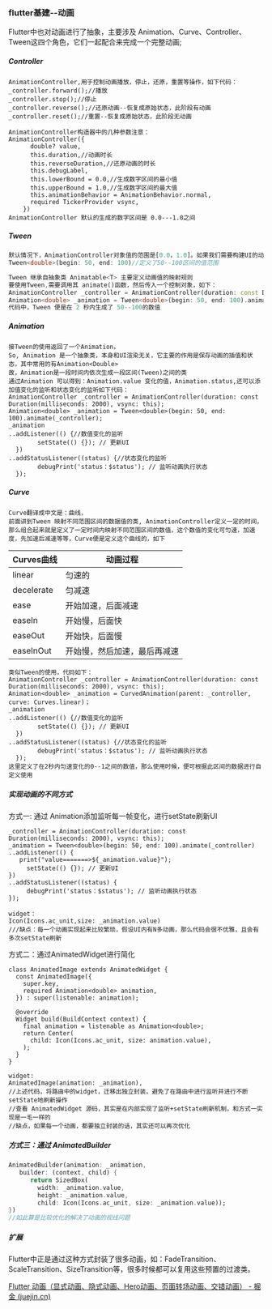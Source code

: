 ### flutter基建--动画

Flutter中也对动画进行了抽象，主要涉及 Animation、Curve、Controller、Tween这四个角色，它们一起配合来完成一个完整动画;

##### Controller

```
AnimationController,用于控制动画播放，停止，还原，重置等操作，如下代码：
_controller.forward();//播放
_controller.stop();//停止
_controller.reverse();//还原动画--恢复成原始状态，此阶段有动画
_controller.reset();//重置--恢复成原始状态，此阶段无动画

AnimationController构造器中的几种参数注意：
AnimationController({
      double? value,
      this.duration,//动画时长
      this.reverseDuration,//还原动画的时长
      this.debugLabel,
      this.lowerBound = 0.0,//生成数字区间的最小值
      this.upperBound = 1.0,//生成数字区间的最大值
      this.animationBehavior = AnimationBehavior.normal,
      required TickerProvider vsync,
    })
AnimationController 默认的生成的数字区间是 0.0---1.0之间
```

##### Tween

```dart
默认情况下，AnimationController对象值的范围是[0.0，1.0]。如果我们需要构建UI的动画值在不同的范围或不同的数据类型，则可以使用Tween来添加映射以生成不同的范围或数据类型的值。如下
Tween<double>(begin: 50, end: 100)//定义了50--100区间的值范围

Tween 继承自抽象类 Animatable<T> 主要定义动画值的映射规则
要使用Tween,需要调用其 animate()函数，然后传入一个控制对象，如下：
AnimationController _controller = AnimationController(duration: const Duration(milliseconds: 2000), vsync: this);  
Animation<double> _animation = Tween<double>(begin: 50, end: 100).animate(_controller)
代码中，Tween 便是在 2 秒内生成了 50--100的数值
```

##### Animation

```
接Tween的使用返回了一个Animation，
So, Animation 是一个抽象类，本身和UI渲染无关，它主要的作用是保存动画的插值和状态，其中常用的有Animation<Double>
故，Animation是一段时间内依次生成一段区间(Tween)之间的类
通过Animation 可以得到：Animation.value 变化的值，Animation.status,还可以添加值变化的监听和状态变化的监听如下代码：
AnimationController _controller = AnimationController(duration: const Duration(milliseconds: 2000), vsync: this);  
Animation<double> _animation = Tween<double>(begin: 50, end: 100).animate(_controller);
_animation
..addListener(() {//数值变化的监听
        setState(() {}); // 更新UI
  })
..addStatusListener((status) {//状态变化的监听
        debugPrint('status：$status'); // 监听动画执行状态
  });
```

##### Curve

```
Curve翻译成中文是：曲线，
前面讲到Tween 映射不同范围区间的数据值的类, AnimationController定义一定的时间，那么组合起来就是定义了一定时间内映射不同范围区间的数值，这个数值的变化可匀速，加速度，先加速后减速等等，Curve便是定义这个曲线的，如下
```

| Curves曲线 | 动画过程                     |
| ---------- | ---------------------------- |
| linear     | 匀速的                       |
| decelerate | 匀减速                       |
| ease       | 开始加速，后面减速           |
| easeIn     | 开始慢，后面快               |
| easeOut    | 开始快，后面慢               |
| easeInOut  | 开始慢，然后加速，最后再减速 |

```
类似Tween的使用，代码如下：
AnimationController _controller = AnimationController(duration: const Duration(milliseconds: 2000), vsync: this);  
Animation<double> _animation = CurvedAnimation(parent: _controller, curve: Curves.linear)；
_animation
..addListener(() {//数值变化的监听
        setState(() {}); // 更新UI
  })
..addStatusListener((status) {//状态变化的监听
        debugPrint('status：$status'); // 监听动画执行状态
  });
这里定义了在2秒内匀速变化的0--1之间的数值，那么使用时候，便可根据此区间的数据进行自定义使用
```

##### 实现动画的不同方式

方式一: 通过 Animation添加监听每一帧变化，进行setState刷新UI

```
_controller = AnimationController(duration: const Duration(milliseconds: 2000), vsync: this);
_animation = Tween<double>(begin: 50, end: 100).animate(_controller)
..addListener(() {
   print("value=======>${_animation.value}");
     setState(() {}); // 更新UI
})
..addStatusListener((status) {
     debugPrint('status：$status'); // 监听动画执行状态
});

widget：
Icon(Icons.ac_unit,size: _animation.value)
///缺点：每一个动画实现起来比较繁琐，假设UI内有N多动画，那么代码会很不优雅，且会有多次setState刷新
```

方式二：通过AnimatedWidget进行简化

```
class AnimatedImage extends AnimatedWidget {
  const AnimatedImage({
    super.key,
    required Animation<double> animation,
  }) : super(listenable: animation);

  @override
  Widget build(BuildContext context) {
    final animation = listenable as Animation<double>;
    return Center(
      child: Icon(Icons.ac_unit, size: animation.value),
    );
  }
}

widget:
AnimatedImage(animation: _animation),
//上述代码，将路由中的widget，迁移出独立封装，避免了在路由中进行监听并进行不断setState地刷新操作
//查看 AnimatedWidget 源码，其实是在内部实现了监听+setState刷新机制，和方式一实现是一毛一样的
//缺点，如果每一个动画，都要独立封装的话，其实还可以再次优化
```

##### 方式三：通过 AnimatedBuilder

```dart
AnimatedBuilder(animation: _animation,
   builder: (context, child) {
      return SizedBox(
        width: _animation.value,
        height: _animation.value,
        child: Icon(Icons.ac_unit, size: _animation.value));
})
//如此算是比较优化的解决了动画的视线问题
```

##### 扩展

Flutter中正是通过这种方式封装了很多动画，如：FadeTransition、ScaleTransition、SizeTransition等，很多时候都可以复用这些预置的过渡类。





[Flutter 动画（显式动画、隐式动画、Hero动画、页面转场动画、交错动画） - 掘金 (juejin.cn)](https://juejin.cn/post/7335653891943858212?searchId=20240530142030B6CFC2C13B8D1E33081E#heading-2)
